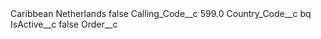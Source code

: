 <?xml version="1.0" encoding="UTF-8"?>
<CustomMetadata xmlns="http://soap.sforce.com/2006/04/metadata" xmlns:xsi="http://www.w3.org/2001/XMLSchema-instance" xmlns:xsd="http://www.w3.org/2001/XMLSchema">
    <label>Caribbean Netherlands</label>
    <protected>false</protected>
    <values>
        <field>Calling_Code__c</field>
        <value xsi:type="xsd:double">599.0</value>
    </values>
    <values>
        <field>Country_Code__c</field>
        <value xsi:type="xsd:string">bq</value>
    </values>
    <values>
        <field>IsActive__c</field>
        <value xsi:type="xsd:boolean">false</value>
    </values>
    <values>
        <field>Order__c</field>
        <value xsi:nil="true"/>
    </values>
</CustomMetadata>

